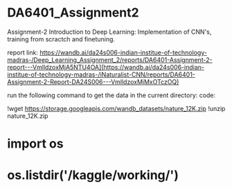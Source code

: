 # DA6401_Assignment2
Assignment-2 Introduction to Deep Learning: Implementation of CNN's, training from scractch and finetuning.

report link: https://wandb.ai/da24s006-indian-institue-of-technology-madras-/Deep_Learning_Assignment_2/reports/DA6401-Assignment-2-report---VmlldzoxMjA5NTU4OA](https://wandb.ai/da24s006-indian-institue-of-technology-madras-/iNaturalist-CNN/reports/DA6401-Assignment-2-Report-DA24S006---VmlldzoxMjMxOTczOQ)


run the following command to get the data in the current directory: code: 

!wget https://storage.googleapis.com/wandb_datasets/nature_12K.zip
!unzip nature_12K.zip

# import os
# os.listdir('/kaggle/working/')
